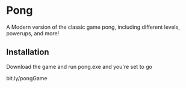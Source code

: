 # Pong 

A Modern version of the classic game pong, including different levels, powerups, and more!

## Installation
 
Download the game and run pong.exe and you're set to go

bit.ly/pongGame


